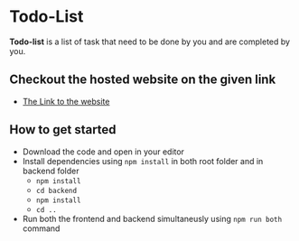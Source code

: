 # Todo-List

**Todo-list** is a list of task that need to be done by you and are completed by you.


## Checkout the hosted website on the given link  
* [The Link to the website](https://todo-list-w9g6.onrender.com)

## How to get started

* Download the code and open in your editor
* Install dependencies using `npm install` in both root folder and in backend folder
    * `npm install`
    * `cd backend`
    * `npm install`
    * `cd ..`
* Run both the frontend and backend simultaneusly using `npm run both` command
